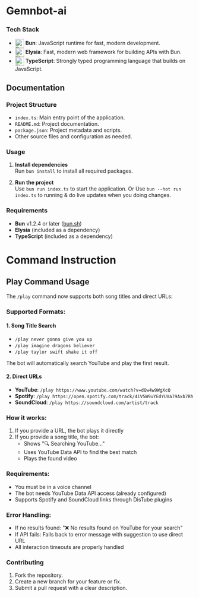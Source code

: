 # Gemnbot-ai

### Tech Stack

- <img src="https://bun.sh/logo.svg" alt="Bun Logo" width="24" height="24" style="vertical-align:middle;"> **Bun**: JavaScript runtime for fast, modern development.
- <img src="https://elysiajs.com/assets/elysia.svg" alt="Elysia Logo" width="24" height="24" style="vertical-align:middle;"> **Elysia**: Fast, modern web framework for building APIs with Bun.
- <img src="https://www.svgrepo.com/show/374146/typescript-official.svg" alt="Elysia Logo" width="24" height="24" style="vertical-align:middle;"> **TypeScript**: Strongly typed programming language that builds on JavaScript.

## Documentation


### Project Structure

- `index.ts`: Main entry point of the application.
- `README.md`: Project documentation.
- `package.json`: Project metadata and scripts.
- Other source files and configuration as needed.

### Usage

1. **Install dependencies**  
    Run `bun install` to install all required packages.

2. **Run the project**  
    Use `bun run index.ts` to start the application.
    Or
    Use `bun --hot run index.ts` to running & do live updates when you doing changes.

### Requirements

- **Bun** v1.2.4 or later ([bun.sh](https://bun.sh))
- **Elysia** (included as a dependency)
- **TypeScript** (included as a dependency)


# Command Instruction
## Play Command Usage

The `/play` command now supports both song titles and direct URLs:

### Supported Formats:

#### 1. Song Title Search
- `/play never gonna give you up`
- `/play imagine dragons believer`
- `/play taylor swift shake it off`

The bot will automatically search YouTube and play the first result.

#### 2. Direct URLs
- **YouTube**: `/play https://www.youtube.com/watch?v=dQw4w9WgXcQ`
- **Spotify**: `/play https://open.spotify.com/track/4iV5W9uYEdYUVa79Axb7Rh`
- **SoundCloud**: `/play https://soundcloud.com/artist/track`

### How it works:
1. If you provide a URL, the bot plays it directly
2. If you provide a song title, the bot:
   - Shows "🔍 Searching YouTube..."
   - Uses YouTube Data API to find the best match
   - Plays the found video

### Requirements:
- You must be in a voice channel
- The bot needs YouTube Data API access (already configured)
- Supports Spotify and SoundCloud links through DisTube plugins

### Error Handling:
- If no results found: "❌ No results found on YouTube for your search"
- If API fails: Falls back to error message with suggestion to use direct URL
- All interaction timeouts are properly handled

### Contributing

1. Fork the repository.
2. Create a new branch for your feature or fix.
3. Submit a pull request with a clear description.
